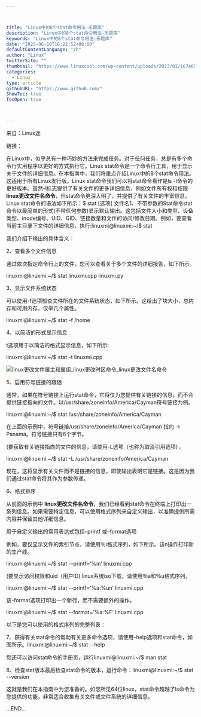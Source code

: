 ```yaml
---



title: "Linux中的8个stat命令用法-乐题库"
description: "Linux中的8个stat命令用法-乐题库"
keywords: "Linux中的8个stat命令用法-乐题库"
date: "2023-06-18T16:22:52+08:00"
defaultContentLanguage: "zh"
author: "Linux"
twitterSite: ""
thumbnail: "https://www.linuxcool.com/wp-content/uploads/2023/01/1674655484560_0.jpg"
categories:
  - Linux
type: article
githubURL: "https://www.github.com/"
ShowToc: true
TocOpen: true



---
```


来自：Linux迷

链接：

在Linux中，似乎总有一种巧妙的方法来完成任务。对于任何任务，总是有多个命令行实用程序以更好的方式执行它。Linux stat命令是一个命令行工具，用于显示关于文件的详细信息。在本指南中，我们将重点介绍Linux中的8个stat命令用法。这适用于所有Linux发行版。Linux stat命令我们可以将stat命令看作是ls -l命令的更好版本。虽然-l标志提供了有关文件的更多详细信息，例如文件所有权和权限 **linux更改文件名命令**，但stat命令更深入明了，并提供了有关文件的丰富信息。Linux stat命令的语法如下所示：$ stat [选项] 文件名1、不带参数的Stat命令stat命令以最简单的形式(不带任何参数)显示默认输出。这包括文件大小和类型、设备类型、inode编号、UID、GID、链接数量和文件的访问/修改日期。例如，要查看当前主目录下文件的详细信息，执行:linuxmi@linuxmi:~/$ stat

我们介绍下输出的具体含义：

2、查看多个文件信息

通过依次指定命令行上的文件，您可以查看关于多个文件的详细报告，如下所示。

linuxmi@linuxmi:~/$ stat linuxmi.cpp linuxmi.py

3、显示文件系统状态

可以使用-f选项检查文件所在的文件系统状态，如下所示。这给出了块大小、总内存和可用内存，仅举几个属性。

linuxmi@linuxmi:~/$ stat -f /home

4、以简洁的形式显示信息

t选项用于以简洁的格式显示信息，如下所示:

linuxmi@linuxmi:~/$ stat -t linuxmi.cpp

![linux更改文件属主和属组_linux更改时区命令_linux更改文件名命令](https://www.linuxcool.com/wp-content/uploads/2023/01/1674655484560_0.jpg)

5、启用符号链接的跟随

通常，如果在符号链接上运行stat命令，它将仅为您提供有关链接的信息，而不会提供链接指向的文件。以/usr/share/zoneinfo/America/Cayman符号链接为例。

linuxmi@linuxmi:~/$ stat /usr/share/zoneinfo/America/Cayman

在上面的示例中，符号链接/usr/share/zoneinfo/America/Cayman 指向 -> Panama。符号链接只有6个字节。

(要获取有关链接指向的文件的信息，请使用-L选项（也称为取消引用选项) 。

linuxmi@linuxmi:~/$ stat -L /usr/share/zoneinfo/America/Cayman

现在，这将显示有关文件而不是链接的信息，即使输出表明它是链接。这是因为我们通过stat命令将其作为参数传递。

6、格式排序

从前面的示例中 **linux更改文件名命令**，我们已经看到stat命令在终端上打印出一系列信息。如果需要特定信息，可以使用格式序列来自定义输出，以准确提供所需内容并保留其他详细信息。

用于自定义输出的常用表达式包括–printf 或–format选项

例如，要仅显示文件的索引节点，请使用％i格式序列，如下所示。该n操作打印新的生产线。

linuxmi@linuxmi:~/$ stat --printf=’%in’ linuxmi.cpp

(要显示访问权限和uid（用户ID) linux系统iso下载，请使用％a和％u格式序列。

linuxmi@linuxmi:~/$ stat --printf=’%a:%un’ linuxmi.cpp

该-format选项打印出一个新行，而不需要额外的操作。

linuxmi@linuxmi:~/$ stat --format=’%a:%F’ linuxmi.cpp

以下是您可以使用的格式序列的完整列表：

7、获得有关stat命令的帮助有关更多命令选项，请使用–help选项和stat命令，如图所示。linuxmi@linuxmi:~/$ stat --help

您还可以访问stat命令的手册页，运行linuxmi@linuxmi:~/$ man stat

8、检查stat版本最后检查stat命令的版本，运行命令：linuxmi@linuxmi:~/$ stat --version

这就是我们在本指南中为您准备的。如您所见64位linux，stat命令超越了ls命令为您提供的功能，非常适合收集有关文件或文件系统的详细信息。

…END…